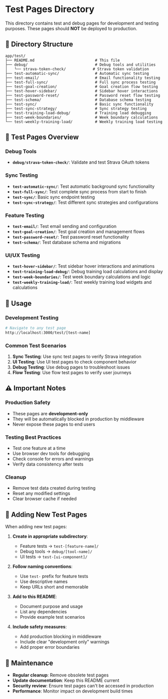 # Test Pages Directory

This directory contains test and debug pages for development and testing purposes. These pages should **NOT** be deployed to production.

## 📁 Directory Structure

```
app/test/
├── README.md                           # This file
├── debug/                              # Debug tools and utilities
│   └── strava-token-check/            # Strava token validation
├── test-automatic-sync/                # Automatic sync testing
├── test-email/                         # Email functionality testing
├── test-full-sync/                     # Full sync process testing
├── test-goal-creation/                 # Goal creation flow testing
├── test-hover-sidebar/                 # Sidebar hover interactions
├── test-password-reset/                # Password reset flow testing
├── test-schema/                        # Database schema testing
├── test-sync/                          # Basic sync functionality
├── test-sync-strategy/                 # Sync strategy testing
├── test-training-load-debug/           # Training load debugging
├── test-week-boundaries/               # Week boundary calculations
└── test-weekly-training-load/          # Weekly training load testing
```

## 🧪 Test Pages Overview

### **Debug Tools**

- **`debug/strava-token-check/`**: Validate and test Strava OAuth tokens

### **Sync Testing**

- **`test-automatic-sync/`**: Test automatic background sync functionality
- **`test-full-sync/`**: Test complete sync process from start to finish
- **`test-sync/`**: Basic sync endpoint testing
- **`test-sync-strategy/`**: Test different sync strategies and configurations

### **Feature Testing**

- **`test-email/`**: Test email sending and configuration
- **`test-goal-creation/`**: Test goal creation and management flows
- **`test-password-reset/`**: Test password reset functionality
- **`test-schema/`**: Test database schema and migrations

### **UI/UX Testing**

- **`test-hover-sidebar/`**: Test sidebar hover interactions and animations
- **`test-training-load-debug/`**: Debug training load calculations and display
- **`test-week-boundaries/`**: Test week boundary calculations and logic
- **`test-weekly-training-load/`**: Test weekly training load widgets and calculations

## 🚀 Usage

### **Development Testing**

```bash
# Navigate to any test page
http://localhost:3000/test/[test-name]
```

### **Common Test Scenarios**

1. **Sync Testing**: Use sync test pages to verify Strava integration
2. **UI Testing**: Use UI test pages to check component behavior
3. **Debug Testing**: Use debug pages to troubleshoot issues
4. **Flow Testing**: Use flow test pages to verify user journeys

## ⚠️ Important Notes

### **Production Safety**

- These pages are **development-only**
- They will be automatically blocked in production by middleware
- Never expose these pages to end users

### **Testing Best Practices**

- Test one feature at a time
- Use browser dev tools for debugging
- Check console for errors and warnings
- Verify data consistency after tests

### **Cleanup**

- Remove test data created during testing
- Reset any modified settings
- Clear browser cache if needed

## 🔧 Adding New Test Pages

When adding new test pages:

1. **Create in appropriate subdirectory**:
   - Feature tests → `test-[feature-name]/`
   - Debug tools → `debug/[tool-name]/`
   - UI tests → `test-[ui-component]/`

2. **Follow naming conventions**:
   - Use `test-` prefix for feature tests
   - Use descriptive names
   - Keep URLs short and memorable

3. **Add to this README**:
   - Document purpose and usage
   - List any dependencies
   - Provide example test scenarios

4. **Include safety measures**:
   - Add production blocking in middleware
   - Include clear "development only" warnings
   - Add proper error boundaries

## 📝 Maintenance

- **Regular cleanup**: Remove obsolete test pages
- **Update documentation**: Keep this README current
- **Security review**: Ensure test pages can't be accessed in production
- **Performance**: Monitor impact on development build times


